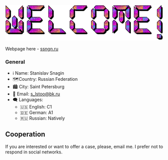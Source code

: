 ![Welcome!](https://github.com/ssnagin/ssnagin/blob/main/text.gif)

Webpage here - <a href="https://ssngn.ru">ssngn.ru</a>

### General

- ℹ Name: Stanislav Snagin
- 🗺Country: Russian Federation
- 🏙 City: Saint Petersburg
- 📧 Email: s_lstoo@bk.ru
- 🗨 Languages:
    - 🇺🇸 English: C1
    - 🇩🇪 German: A1
    - 🇷🇺 Russian: Natively
    

## Cooperation
If you are interested or want to offer a case, please, email me. I prefer not to respond in social networks.

